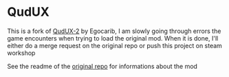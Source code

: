 # QudUX
This is a fork of [QudUX-2](https://github.com/egocarib/CavesOfQud-QudUX-v2?tab=readme-ov-file) by Egocarib, I am slowly going through errors the game encounters when trying to load the original mod. When it is done, I'll either do a merge request on the original repo or push this project on steam workshop

See the readme of the [original repo](https://github.com/egocarib/CavesOfQud-QudUX-v2?tab=readme-ov-file) for informations about the mod